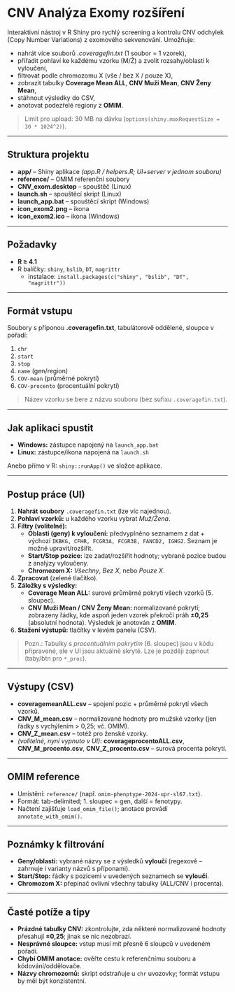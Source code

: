 # CNV Analýza Exomy rozšíření

Interaktivní nástroj v R Shiny pro rychlý screening a kontrolu CNV odchylek (Copy Number Variations) z exomového sekvenování. Umožňuje:
- nahrát více souborů *.coveragefin.txt* (1 soubor = 1 vzorek),
- přiřadit pohlaví ke každému vzorku (M/Ž) a zvolit rozsahy/oblasti k vyloučení,
- filtrovat podle chromozomu X (vše / bez X / pouze X),
- zobrazit tabulky **Coverage Mean ALL**, **CNV Muži Mean**, **CNV Ženy Mean**,
- stáhnout výsledky do CSV,
- anotovat podezřelé regiony z **OMIM**.

> Limit pro upload: 30 MB na dávku (`options(shiny.maxRequestSize = 30 * 1024^2)`).

---

## Struktura projektu
  - **app/** – Shiny aplikace *(app.R / helpers.R; UI+server v jednom souboru)*  
  - **reference/** – OMIM referenční soubory
  - **CNV_exom.desktop** – spouštěč (Linux)  
  - **launch.sh** – spouštěcí skript (Linux)  
  - **launch_app.bat** – spouštěcí skript (Windows)  
  - **icon_exom2.png** – ikona  
  - **icon_exom2.ico** – ikona (Windows)  

---

## Požadavky
- **R ≥ 4.1**
- R balíčky: `shiny`, `bslib`, `DT`, `magrittr`
  - instalace: `install.packages(c("shiny", "bslib", "DT", "magrittr"))`

---

## Formát vstupu
Soubory s příponou **.coveragefin.txt**, tabulátorově oddělené, sloupce v pořadí:
1. `chr`
2. `start`
3. `stop`
4. `name` (gen/region)
5. `COV-mean` (průměrné pokrytí)
6. `COV-procento` (procentuální pokrytí)

> Název vzorku se bere z názvu souboru (bez sufixu `.coveragefin.txt`).

---

## Jak aplikaci spustit
- **Windows:** zástupce napojený na `launch_app.bat`
- **Linux:** zástupce/ikona napojená na `launch.sh`

Anebo přímo v R: `shiny::runApp()` ve složce aplikace.

---

## Postup práce (UI)
1. **Nahrát soubory** `.coveragefin.txt` (lze víc najednou).
2. **Pohlaví vzorků:** u každého vzorku vybrat *Muž/Žena*.
3. **Filtry (volitelné):**
   - **Oblasti (geny) k vyloučení:** předvyplněno seznamem z dat + výchozí `IKBKG, CFHR, FCGR3A, FCGR3B, FANCD2, IGHG2`. Seznam je možné upravit/rozšířit.
   - **Start/Stop pozice:** lze zadat/rozšířit hodnoty; vybrané pozice budou z analýzy vyloučeny.
   - **Chromozom X:** *Všechny*, *Bez X*, nebo *Pouze X*.
4. **Zpracovat** (zelené tlačítko).  
5. **Záložky s výsledky:**
   - **Coverage Mean ALL:** surové průměrné pokrytí všech vzorků (5. sloupec).
   - **CNV Muži Mean / CNV Ženy Mean:** normalizované pokrytí; zobrazeny řádky, kde aspoň jeden vzorek překročí práh **±0,25** (absolutní hodnota). Výsledek je anotován z **OMIM**.
6. **Stažení výstupů:** tlačítky v levém panelu (CSV).

> Pozn.: Tabulky s *procentuálním pokrytím* (6. sloupec) jsou v kódu připravené, ale v UI jsou aktuálně skryté. Lze je později zapnout (taby/btn pro `*_proc`).

---

## Výstupy (CSV)
- **coveragemeanALL.csv** – spojení pozic + průměrné pokrytí všech vzorků.
- **CNV_M_mean.csv** – normalizované hodnoty pro mužské vzorky (jen řádky s vychýlením > 0,25; vč. OMIM).
- **CNV_Z_mean.csv** – totéž pro ženské vzorky.
- *(volitelné, nyní vypnuto v UI)*: **coverageprocentoALL.csv**, **CNV_M_procento.csv**, **CNV_Z_procento.csv** – surová procenta pokrytí.

---

## OMIM reference
- Umístění: `reference/` (např. `omim-phenptype-2024-upr-sl67.txt`).
- Formát: tab-delimited; 1. sloupec = gen, další = fenotypy.
- Načtení zajišťuje `load_omim_file()`; anotace provádí `annotate_with_omim()`.

---

## Poznámky k filtrování
- **Geny/oblasti:** vybrané názvy se z výsledků **vyloučí** (regexově – zahrnuje i varianty názvů s příponami).
- **Start/Stop:** řádky s pozicemi v uvedených seznamech se **vyloučí**.
- **Chromozom X:** přepínač ovlivní všechny tabulky (ALL/CNV i procenta).

---

## Časté potíže a tipy
- **Prázdné tabulky CNV:** zkontrolujte, zda některé normalizované hodnoty přesahují **±0,25**; jinak se nic nezobrazí.
- **Nesprávné sloupce:** vstup musí mít přesně 6 sloupců v uvedeném pořadí.
- **Chybí OMIM anotace:** ověřte cestu k referenčnímu souboru a kódování/oddělovače.
- **Názvy chromozomů:** skript odstraňuje u `chr` uvozovky; formát vstupu by měl být konzistentní.

